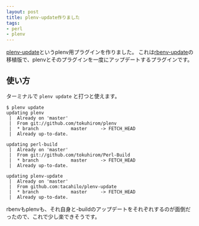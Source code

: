 ```yaml
---
layout: post
title: plenv-update作りました
tags: 
- perl
- plenv
---
```

[plenv-update](https://github.com/tacahilo/plenv-update/)というplenv用プラグインを作りました。
これは[rbenv-update](https://github.com/rkh/rbenv-update)の移植版で、plenvとそのプラグインを一度にアップデートするプラグインです。

## 使い方

ターミナルで `plenv update` と打つと使えます。

```
$ plenv update
updating plenv
 |  Already on 'master'
 |  From git://github.com/tokuhirom/plenv
 |  * branch            master     -> FETCH_HEAD
 |  Already up-to-date.

updating perl-build
 |  Already on 'master'
 |  From git://github.com/tokuhirom/Perl-Build
 |  * branch            master     -> FETCH_HEAD
 |  Already up-to-date.

updating plenv-update
 |  Already on 'master'
 |  From github.com:tacahilo/plenv-update
 |  * branch            master     -> FETCH_HEAD
 |  Already up-to-date.
```

rbenvもplenvも、それ自身と<LANG>-buildのアップデートをそれぞれするのが面倒だったので、これで少し楽できそうです。
